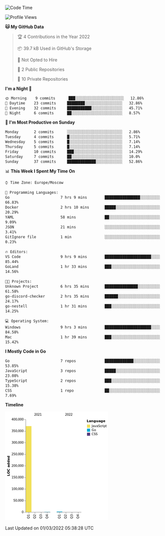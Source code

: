 <!--START_SECTION:waka-->
![Code Time](http://img.shields.io/badge/Code%20Time-195%20hrs%2046%20mins-blue)

![Profile Views](http://img.shields.io/badge/Profile%20Views-2-blue)

**🐱 My GitHub Data** 

> 🏆 4 Contributions in the Year 2022
 > 
> 📦 39.7 kB Used in GitHub's Storage 
 > 
> 🚫 Not Opted to Hire
 > 
> 📜 2 Public Repositories 
 > 
> 🔑 10 Private Repositories  
 > 
**I'm a Night 🦉** 

```text
🌞 Morning    9 commits      ███░░░░░░░░░░░░░░░░░░░░░░   12.86% 
🌆 Daytime    23 commits     ████████░░░░░░░░░░░░░░░░░   32.86% 
🌃 Evening    32 commits     ███████████░░░░░░░░░░░░░░   45.71% 
🌙 Night      6 commits      ██░░░░░░░░░░░░░░░░░░░░░░░   8.57%

```
📅 **I'm Most Productive on Sunday** 

```text
Monday       2 commits      ░░░░░░░░░░░░░░░░░░░░░░░░░   2.86% 
Tuesday      4 commits      █░░░░░░░░░░░░░░░░░░░░░░░░   5.71% 
Wednesday    5 commits      █░░░░░░░░░░░░░░░░░░░░░░░░   7.14% 
Thursday     5 commits      █░░░░░░░░░░░░░░░░░░░░░░░░   7.14% 
Friday       10 commits     ███░░░░░░░░░░░░░░░░░░░░░░   14.29% 
Saturday     7 commits      ██░░░░░░░░░░░░░░░░░░░░░░░   10.0% 
Sunday       37 commits     █████████████░░░░░░░░░░░░   52.86%

```


📊 **This Week I Spent My Time On** 

```text
⌚︎ Time Zone: Europe/Moscow

💬 Programming Languages: 
Go                       7 hrs 9 mins        ████████████████░░░░░░░░░   66.83% 
Docker                   2 hrs 10 mins       █████░░░░░░░░░░░░░░░░░░░░   20.29% 
YAML                     58 mins             ██░░░░░░░░░░░░░░░░░░░░░░░   9.09% 
JSON                     21 mins             ░░░░░░░░░░░░░░░░░░░░░░░░░   3.41% 
GitIgnore file           1 min               ░░░░░░░░░░░░░░░░░░░░░░░░░   0.23%

🔥 Editors: 
VS Code                  9 hrs 9 mins        █████████████████████░░░░   85.44% 
GoLand                   1 hr 33 mins        ███░░░░░░░░░░░░░░░░░░░░░░   14.56%

🐱‍💻 Projects: 
Unknown Project          6 hrs 35 mins       ███████████████░░░░░░░░░░   61.58% 
go-discord-checker       2 hrs 35 mins       ██████░░░░░░░░░░░░░░░░░░░   24.17% 
go-nestell               1 hr 31 mins        ███░░░░░░░░░░░░░░░░░░░░░░   14.25%

💻 Operating System: 
Windows                  9 hrs 3 mins        █████████████████████░░░░   84.58% 
Mac                      1 hr 39 mins        ███░░░░░░░░░░░░░░░░░░░░░░   15.42%

```

**I Mostly Code in Go** 

```text
Go                       7 repos             █████████████░░░░░░░░░░░░   53.85% 
JavaScript               3 repos             █████░░░░░░░░░░░░░░░░░░░░   23.08% 
TypeScript               2 repos             ███░░░░░░░░░░░░░░░░░░░░░░   15.38% 
CSS                      1 repo              ██░░░░░░░░░░░░░░░░░░░░░░░   7.69%

```


**Timeline**

![Chart not found](https://raw.githubusercontent.com/jeezft/jeezft/main/charts/bar_graph.png) 


 Last Updated on 01/03/2022 05:38:28 UTC
<!--END_SECTION:waka-->
